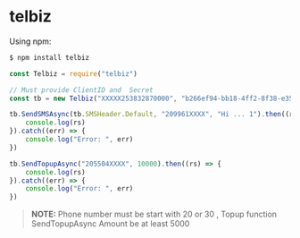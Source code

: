 # telbiz


Using npm:

```bash
$ npm install telbiz
```

```js
const Telbiz = require("telbiz")

// Must provide ClientID and  Secret
const tb = new Telbiz("XXXXX253832870000", "b266ef94-bb18-4ff2-8f38-e358f130XXXX")

tb.SendSMSAsync(tb.SMSHeader.Default, "209961XXXX", "Hi ... 1").then((rs) => {
    console.log(rs)
}).catch((err) => {
    console.log("Error: ", err)
})

tb.SendTopupAsync("205504XXXX", 10000).then((rs) => {
    console.log(rs)
}).catch((err) => {
    console.log("Error: ", err)
})

```

> **NOTE:** Phone number must be start with 20 or 30 , Topup function SendTopupAsync Amount be at least 5000